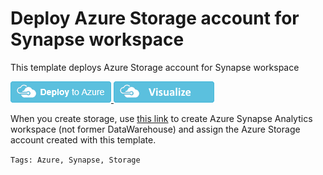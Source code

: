 # Deploy Azure Storage account for Synapse workspace

This template deploys Azure Storage account for Synapse workspace

<a href="https://portal.azure.com/#create/Microsoft.Template/uri/https%3A%2F%2Fraw.githubusercontent.com%2Fjocapc%2Fsql-server-samples%2Fsynapse%2Fsamples%2Fmanage%2Fsynapse-analytics%2Fstorage%2Fazuredeploy.json" target="_blank">
<img src="https://raw.githubusercontent.com/Azure/azure-quickstart-templates/master/1-CONTRIBUTION-GUIDE/images/deploytoazure.png"/>
</a>
<a href="http://armviz.io/#/?load=https%3A%2F%2Fraw.githubusercontent.com%2Fjocapc%2Fsql-server-samples%2Fsynapse%2Fsamples%2Fmanage%2Fsynapse-analytics%2Fstorage%2Fazuredeploy.json" target="_blank">
<img src="https://raw.githubusercontent.com/Azure/azure-quickstart-templates/master/1-CONTRIBUTION-GUIDE/images/visualizebutton.png"/>
</a>

When you create storage, use [this link](https://portal.azure.com/?feature.customportal=false&feature.canmodifystamps=true&SqlAzureExtension=synapse&microsoft_azure_synapse_assettypeoptions=%7B%22SynapseWorkspace%22%3A%7B%22options%22%3A%22%22%7D%2C%22SparkPool%22%3A%7B%22options%22%3A%22hideassettype%22%7D%7D&microsoft_azure_marketplace_ItemHideKey=SynapseExtensionPreview#blade/Microsoft_Azure_Marketplace/MarketplaceOffersBlade/selectedMenuItemId/home/searchQuery/Azure%2BSynapse%2BAnalytics%2B(preview)
) to create Azure Synapse Analytics workspace (not former DataWarehouse) and assign the Azure Storage account created with this template.

`Tags: Azure, Synapse, Storage`